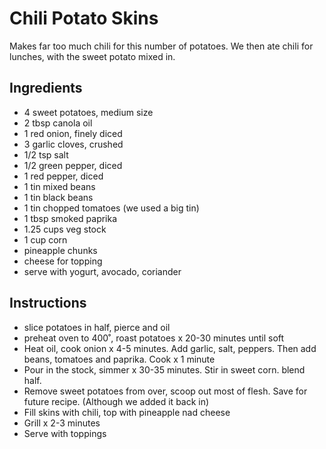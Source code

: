 # Chili Potato Skins

Makes far too much chili for this number of potatoes. We then ate chili for lunches, with the sweet potato mixed in.

## Ingredients

* 4 sweet potatoes, medium size
* 2 tbsp canola oil
* 1 red onion, finely diced
* 3 garlic cloves, crushed
* 1/2 tsp salt
* 1/2 green pepper, diced
* 1 red pepper, diced
* 1 tin mixed beans
* 1 tin black beans
* 1 tin chopped tomatoes (we used a big tin)
* 1 tbsp smoked paprika
* 1.25 cups veg stock
* 1 cup corn
* pineapple chunks
* cheese for topping
* serve with yogurt, avocado, coriander

## Instructions

* slice potatoes in half, pierce and oil
* preheat oven to 400˚, roast potatoes x 20-30 minutes until soft
* Heat oil, cook onion x 4-5 minutes. Add garlic, salt, peppers. Then add beans, tomatoes and paprika. Cook x 1 minute
* Pour in the stock, simmer x 30-35 minutes. Stir in sweet corn. blend half.
* Remove sweet potatoes from over, scoop out most of flesh. Save for future recipe. (Although we added it back in)
* Fill skins with chili, top with pineapple nad cheese
* Grill x 2-3 minutes
* Serve with toppings
